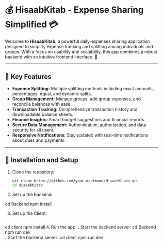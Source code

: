 
# 💰 HisaabKitab - Expense Sharing Simplified 💳

Welcome to **HisaabKitab**, a powerful daily-expenses sharing application designed to simplify expense tracking and splitting among individuals and groups. With a focus on usability and scalability, this app combines a robust backend with an intuitive frontend interface. 🚀

---

## **📌 Key Features**

- **Expense Splitting:** Multiple splitting methods including exact amounts, percentages, equal, and dynamic splits.
- **Group Management:** Manage groups, add group expenses, and reconcile balances with ease.
- **Transaction Tracking:** Comprehensive transaction history and downloadable balance sheets.
- **Finance Insights:** Smart budget suggestions and financial reports.
- **Secure Data Management:** Authentication, authorization, and data security for all users.
- **Responsive Notifications:** Stay updated with real-time notifications about dues and payments.

---


## **🔧 Installation and Setup**

1. Clone the repository:
   ```bash
   git clone https://github.com/your-username/HisaabKitab.git
   cd HisaabKitab
2. Set up the Backend:

  cd Backend
  npm install

3. Set up the Client:
   ```bash
  cd client
  npm install
4. Run the app:
   **.** Start the backend server:
      cd Backend
      npm run dev    
   **.** Start the backend server:
      cd client
      npm run dev
